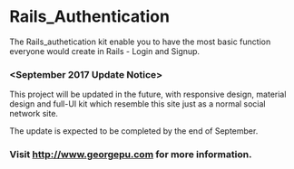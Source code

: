 # Rails_Authentication

The Rails_authetication kit enable you to have the most basic function everyone would create in Rails - Login and Signup. 

### <September 2017 Update Notice>
This project will be updated in the future, with responsive design, material design and full-UI kit which resemble this site just as a normal social network site.

The update is expected to be completed by the end of September.

### Visit http://www.georgepu.com for more information.
